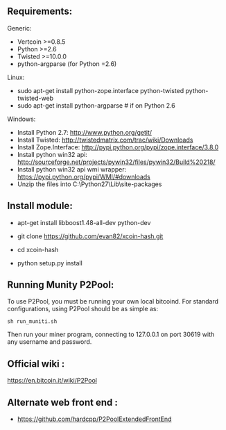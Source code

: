 Requirements:
-------------------------
Generic:
* Vertcoin >=0.8.5
* Python >=2.6
* Twisted >=10.0.0
* python-argparse (for Python =2.6)

Linux:
* sudo apt-get install python-zope.interface python-twisted python-twisted-web
* sudo apt-get install python-argparse # if on Python 2.6

Windows:
* Install Python 2.7: http://www.python.org/getit/
* Install Twisted: http://twistedmatrix.com/trac/wiki/Downloads
* Install Zope.Interface: http://pypi.python.org/pypi/zope.interface/3.8.0
* Install python win32 api: http://sourceforge.net/projects/pywin32/files/pywin32/Build%20218/
* Install python win32 api wmi wrapper: https://pypi.python.org/pypi/WMI/#downloads
* Unzip the files into C:\Python27\Lib\site-packages


Install module:
-------------------------

* apt-get install libboost1.48-all-dev python-dev

* git clone https://github.com/evan82/xcoin-hash.git

* cd xcoin-hash
* python setup.py install


Running Munity P2Pool:
-------------------------
To use P2Pool, you must be running your own local bitcoind. For standard
configurations, using P2Pool should be as simple as:

    sh run_muniti.sh

Then run your miner program, connecting to 127.0.0.1 on port 30619 with any
username and password.

Official wiki :
-------------------------
https://en.bitcoin.it/wiki/P2Pool

Alternate web front end :
-------------------------
* https://github.com/hardcpp/P2PoolExtendedFrontEnd

